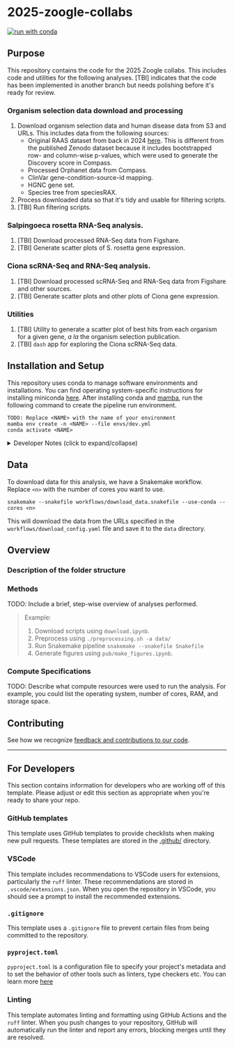 # 2025-zoogle-collabs

[![run with conda](https://img.shields.io/badge/run%20with-conda-3EB049?labelColor=000000&logo=anaconda)](https://docs.conda.io/projects/miniconda/en/latest/)

## Purpose

This repository contains the code for the 2025 Zoogle collabs. This includes code and utilities for the following analyses.
[TBI] indicates that the code has been implemented in another branch but needs polishing before it's ready for review.

### Organism selection data download and processing
1. Download organism selection data and human disease data from S3 and URLs. This includes data from the following sources:
    - Original RAAS dataset from back in 2024 [here](https://github.com/Arcadia-Science/raas-organism-prioritization). This is different from the published Zenodo dataset because it includes bootstrapped row- and column-wise p-values, which were used to generate the Discovery score in Compass.
    - Processed Orphanet data from Compass.
    - ClinVar gene-condition-source-id mapping.
    - HGNC gene set.
    - Species tree from speciesRAX.
1. Process downloaded data so that it's tidy and usable for filtering scripts.
1. [TBI] Run filtering scripts.

### Salpingoeca rosetta RNA-Seq analysis.
1. [TBI] Download processed RNA-Seq data from Figshare.
1. [TBI] Generate scatter plots of S. rosetta gene expression.

### Ciona scRNA-Seq and RNA-Seq analysis.
1. [TBI] Download processed scRNA-Seq and RNA-Seq data from Figshare and other sources.
1. [TBI] Generate scatter plots and other plots of Ciona gene expression.

### Utilities
1. [TBI] Utility to generate a scatter plot of best hits from each organism for a given gene, *a la* the organism selection publication.
2. [TBI] `dash` app for exploring the Ciona scRNA-Seq data.

## Installation and Setup

This repository uses conda to manage software environments and installations. You can find operating system-specific instructions for installing miniconda [here](https://docs.conda.io/projects/miniconda/en/latest/). After installing conda and [mamba](https://mamba.readthedocs.io/en/latest/), run the following command to create the pipeline run environment.

```{bash}
TODO: Replace <NAME> with the name of your environment
mamba env create -n <NAME> --file envs/dev.yml
conda activate <NAME>
```

<details><summary>Developer Notes (click to expand/collapse)</summary>

1. Install your pre-commit hooks:

    ```{bash}
    pre-commit install
    ```

    This installs the pre-commit hooks defined in your config (`./.pre-commit-config.yaml`).

2. Export your conda environment before sharing:

    As your project develops, the number of dependencies in your environment may increase. Whenever you install new dependencies (using either `pip install` or `mamba install`), you should update the environment file using the following command.

    ```{bash}
    conda env export --no-builds > envs/dev.yml
    ```

    `--no-builds` removes build specification from the exported packages to increase portability between different platforms.
</details>

## Data

To download data for this analysis, we have a Snakemake workflow. Replace `<n>` with the number of cores you want to use.

```{bash}
snakemake --snakefile workflows/download_data.snakefile --use-conda --cores <n>
```

This will download the data from the URLs specified in the `workflows/download_config.yaml` file and save it to the `data` directory.


## Overview

### Description of the folder structure

### Methods

TODO: Include a brief, step-wise overview of analyses performed.

> Example:
>
> 1.  Download scripts using `download.ipynb`.
> 2.  Preprocess using `./preprocessing.sh -a data/`
> 3.  Run Snakemake pipeline `snakemake --snakefile Snakefile`
> 4.  Generate figures using `pub/make_figures.ipynb`.

### Compute Specifications

TODO: Describe what compute resources were used to run the analysis. For example, you could list the operating system, number of cores, RAM, and storage space.

## Contributing

See how we recognize [feedback and contributions to our code](https://github.com/Arcadia-Science/arcadia-software-handbook/blob/main/guides-and-standards/guide-credit-for-contributions.md).

---
## For Developers

This section contains information for developers who are working off of this template. Please adjust or edit this section as appropriate when you're ready to share your repo.

### GitHub templates
This template uses GitHub templates to provide checklists when making new pull requests. These templates are stored in the [.github/](./.github/) directory.

### VSCode
This template includes recommendations to VSCode users for extensions, particularly the `ruff` linter. These recommendations are stored in `.vscode/extensions.json`. When you open the repository in VSCode, you should see a prompt to install the recommended extensions.

### `.gitignore`
This template uses a `.gitignore` file to prevent certain files from being committed to the repository.

### `pyproject.toml`
`pyproject.toml` is a configuration file to specify your project's metadata and to set the behavior of other tools such as linters, type checkers etc. You can learn more [here](https://packaging.python.org/en/latest/guides/writing-pyproject-toml/)

### Linting
This template automates linting and formatting using GitHub Actions and the `ruff` linter. When you push changes to your repository, GitHub will automatically run the linter and report any errors, blocking merges until they are resolved.
